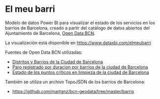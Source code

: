 # El meu barri
Modelo de datos Power BI para visualizar el estado de los servicios en los barrios de Barcelona, creado a partir del catálogo de datos abiertos del Ajuntamiento de Barcelona, [Open Data BCN](http://opendata-ajuntament.barcelona.cat).

La visualizacíón está disponible en https://www.dataxbi.com/elmeubarri

Fuentes de Open Data BCN utilizadas:
  * [Distritos y Barrios de la Ciudad de Barcelona](http://opendata-ajuntament.barcelona.cat/data/es/dataset/20170706-districtes-barris)
  * [Paro registrado por duracion por barrios de la ciudad de Barcelona](http://opendata-ajuntament.barcelona.cat/data/es/dataset/est-atur-durada)
  * [Estado de los puntos críticos en limpieza de la ciudad de Barcelona](http://opendata-ajuntament.barcelona.cat/data/es/dataset/punts-critics-neteja-barcelona)
 
 También se utiliza un archivo TopoJSON de los barrios de Barcelona:   
  * https://github.com/martgnz/bcn-geodata/tree/master/barris




